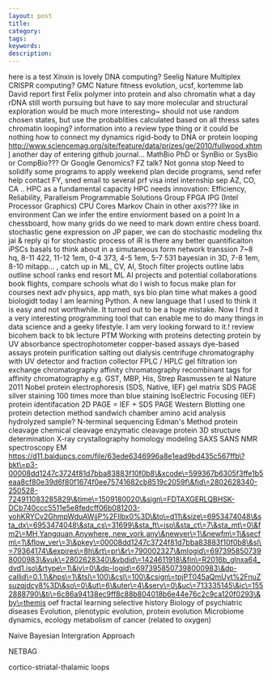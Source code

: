 ```yaml
---
layout: post
title: 
category: 
tags: 
keywords: 
description: 
---
```




here is a test
Xinxin is lovely
DNA computing? Seelig Nature
Multiplex CRISPR computing? GMC Nature
fitness evolution, ucsf, kortemme lab
David report first
Felix polymer into protein
and also chromatin
what a day
rDNA still worth pursuing but have to say more molecular and structural exploration would be much more interesting~
should not use random chosen states, but use the probablities calculated based on all thress sates
chromatin looping?
information into a review type thing
or it could be nothing
how to connect my dynamics rigid-body to DNA or protein looping
http://www.sciencemag.org/site/feature/data/prizes/ge/2010/fullwood.xhtml
another day of entering github journal...
MathBio PhD or SynBio or SysBio or CompBio???
Or Google Genomics?
FZ talk? Not gonna stop
Need to solidify some programs to apply
weekend plan
decide programs, send refer help
contact FY, sned email to several prf
visa
intel
internship sep
AZ, CO, CA ..
HPC as a fundamental capacity
HPC needs innovation: Efficiency, Reliability, Paralleism
Programmable Solutions Group
FPGA
IPG (Intel Processor Graphics)
CPU Cores
Markov Chain in other axis??? like in environment
Can we infer the entire enviorment based on a point
In a chessboard, how many grids do we need to mark down entire chess board.
stochastic gene expression
on JP paper, we can do stochastic modeling
thx jai & reply qi
for stochastic process of iR is there any better quantificaiton
iPSCs basals to think about in a simutaneous form
network transsion
7~8 hq, 8-11 422, 11-12 1em, 0-4 373, 4-5 1em, 5-7 531 bayesian in 3D, 7-8 1em, 8-10 mitapp... , 
catch up in ML, CV, AI, Stoch
filter
projects outline
labs outline
school ranks
end
resort ML AI projects and potential collaborations
book flights, compare schools
what do I wish to focus
make plan for courses next
adv physics, app math, sys bio
plan time
what makes a good biologidt
today I am learning Python. A new language that I used to think it is easy and not worthwhile.
It turned out to be a huge mistake.
Now I find it a very interesting programming tool that can enable me to do many things in data science and a geeky lifestyle.
I am very looking forward to it.!
review bicohem
back to bk lecture
PTM 
Working with proteins
detecting protein by UV absorbance
spectrophotometer
copper-based assays
dye-based assays
protein purification
salting out
dialysis
centrifuge
chromatography
with UV detector and fraction collector
FPLC / HPLC
gel filtration
ion exchange chromatography
affinity chromatography
recombinant tags for affinity chromatography
e.g. GST, MBP, His, Strep
Rasmussen te al Nature 2011 Nobel protein
electrophoresis (SDS, Native, IEF)
gel matrix
SDS PAGE
silver staining 100 times more than blue staining
IsoElectric Focusing (IEF)
protein identifacation 
2D PAGE = IEF + SDS PAGE
Western Blotting
one protein detection method
sandwich chamber
amino acid analysis
hydrolyzed sample?
N-terminal sequencing
Edman's Method
protein cleavage
chemical cleavage
enzymatic cleavage
protein 3D structure determination
X-ray crystallography
homology modeling
SAXS SANS
NMR spectroscopy
EM
https://d11.baidupcs.com/file/63ede6346996a8e1ead9bd435c567ffb\?bkt\=p3-00008dd1247c3724f81d7bba83883f10f0b8\&xcode\=599367b6305f3ffe1b5eaa8cf80e39d6f80f1674f0ee75741682cb8519c2059f\&fid\=2802628340-250528-724911083285829\&time\=1509180020\&sign\=FDTAXGERLQBHSK-DCb740ccc5511e5e8fedcff06b081203-yohKRYCv2GhmpWduAWjjP%2Fllbx0%3D\&to\=d11\&size\=6953474048\&sta_dx\=6953474048\&sta_cs\=31699\&sta_ft\=iso\&sta_ct\=7\&sta_mt\=0\&fm2\=MH,Yangquan,Anywhere,,new_york,any\&newver\=1\&newfm\=1\&secfm\=1\&flow_ver\=3\&pkey\=00008dd1247c3724f81d7bba83883f10f0b8\&sl\=79364174\&expires\=8h\&rt\=pr\&r\=790002327\&mlogid\=6973958507398000983\&vuk\=2802628340\&vbdid\=1424611918\&fin\=R2016b_glnxa64_dvd1.iso\&rtype\=1\&iv\=0\&dp-logid\=6973958507398000983\&dp-callid\=0.1.1\&hps\=1\&tsl\=100\&csl\=100\&csign\=tpjPT045aQmUyt%2FnuZsuzqjdcy8%3D\&so\=0\&ut\=6\&uter\=4\&serv\=0\&uc\=713335145\&ic\=1552888790\&ti\=6c86a94138ec9ff8c88b804018b6e44e76c2c9ca120f0293\&by\=themis
oef
fractal learning
selective history
Biology of psychiatric diseases
Evolution, plenotypic evolution, protein evolution
Microbiome dynamics, ecology
metabolism of cancer (related to oxygen)

Naive Bayesian Intergration Approach

NETBAG

cortico-striatal-thalamic loops


